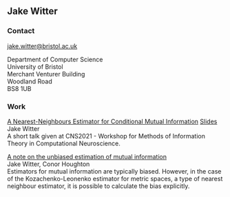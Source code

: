 ## Jake Witter

### Contact

[jake.witter@bristol.ac.uk](jake.witter@bristol.ac.uk)

Department of Computer Science  
University of Bristol  
Merchant Venturer Building  
Woodland Road  
BS8 1UB


### Work

[A Nearest-Neighbours Estimator for Conditional Mutual Information](https://zenodo.org/record/5079917) [Slides](https://zenodo.org/record/5079917/files/CNS_Slides.pdf)  
Jake Witter  
A short talk given at CNS2021 - Workshop for Methods of Information Theory in Computational Neuroscience.
<!-- Comment -->

[A note on the unbiased estimation of mutual information](https://arxiv.org/abs/2105.08682)  
Jake Witter, Conor Houghton  
Estimators for mutual information are typically biased. However, in the case of the Kozachenko-Leonenko estimator for metric spaces, a type of nearest neighbour estimator, it is possible to calculate the bias explicitly. 

